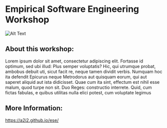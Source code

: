 # Empirical Software Engineering Workshop


![Alt Text](https://media.giphy.com/media/26tn33aiTi1jkl6H6/giphy.gif?cid=ecf05e478svpmigwrgvsslpg5iuk56gseutj89fzmg1p0r69&rid=giphy.gif&ct=g)

## About this workshop:

Lorem ipsum dolor sit amet, consectetur adipiscing elit. Fortasse id optimum, sed ubi illud: Plus semper voluptatis? Hic,
qui utrumque probat, ambobus debuit uti, sicut facit re, neque tamen dividit verbis. Numquam hoc ita defendit Epicurus neque
Metrodorus aut quisquam eorum, qui aut saperet aliquid aut ista didicisset. Quae cum ita sint, effectum est nihil esse malum,
quod turpe non sit. Duo Reges: constructio interrete. Quid, cum fictas fabulas, e quibus utilitas nulla elici potest, cum voluptate legimus

## More Information:
https://a2i2.github.io/ese/

